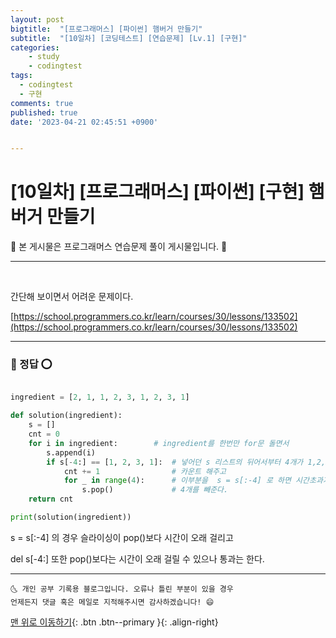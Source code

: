 ```yaml
---
layout: post
bigtitle:  "[프로그래머스] [파이썬] 햄버거 만들기"
subtitle:  "[10일차] [코딩테스트] [연습문제] [Lv.1] [구현]"
categories:
    - study
    - codingtest
tags:
  - codingtest
  - 구현
comments: true
published: true
date: '2023-04-21 02:45:51 +0900'


---
```



# [10일차] [프로그래머스] [파이썬] [구현] 햄버거 만들기

🎀 본 게시물은 프로그래머스 연습문제 풀이 게시물입니다. 🎀 

---
<br>

간단해 보이면서 어려운 문제이다. 

[https://school.programmers.co.kr/learn/courses/30/lessons/133502](https://school.programmers.co.kr/learn/courses/30/lessons/133502)

---

### 🚀 정답 ⭕


```python

ingredient = [2, 1, 1, 2, 3, 1, 2, 3, 1] 

def solution(ingredient):
    s = []
    cnt = 0
    for i in ingredient:        # ingredient를 한번만 for문 돌면서 
        s.append(i)
        if s[-4:] == [1, 2, 3, 1]:  # 넣어던 s 리스트의 뒤어서부터 4개가 1,2,3,1 순서이면
            cnt += 1                # 카운트 해주고 
            for _ in range(4):      # 이부분을  s = s[:-4] 로 하면 시간초과가 된다.
                s.pop()             # 4개를 빼준다. 
    return cnt

print(solution(ingredient))

```

s = s[:-4] 의 경우 슬라이싱이 pop()보다 시간이 오래 걸리고 

del s[-4:] 또한 pop()보다는 시간이 오래 걸릴 수 있으나 통과는 한다.


***
    🌜 개인 공부 기록용 블로그입니다. 오류나 틀린 부분이 있을 경우 
    언제든지 댓글 혹은 메일로 지적해주시면 감사하겠습니다! 😄

[맨 위로 이동하기](#){: .btn .btn--primary }{: .align-right}